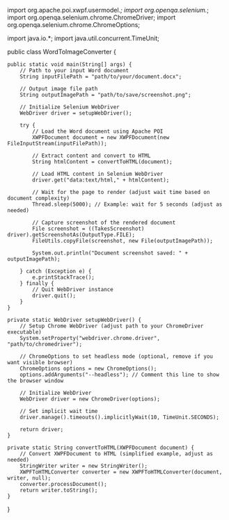 import org.apache.poi.xwpf.usermodel.*;
import org.openqa.selenium.*;
import org.openqa.selenium.chrome.ChromeDriver;
import org.openqa.selenium.chrome.ChromeOptions;

import java.io.*;
import java.util.concurrent.TimeUnit;

public class WordToImageConverter {

    public static void main(String[] args) {
        // Path to your input Word document
        String inputFilePath = "path/to/your/document.docx";
        
        // Output image file path
        String outputImagePath = "path/to/save/screenshot.png";

        // Initialize Selenium WebDriver
        WebDriver driver = setupWebDriver();

        try {
            // Load the Word document using Apache POI
            XWPFDocument document = new XWPFDocument(new FileInputStream(inputFilePath));

            // Extract content and convert to HTML
            String htmlContent = convertToHTML(document);

            // Load HTML content in Selenium WebDriver
            driver.get("data:text/html," + htmlContent);

            // Wait for the page to render (adjust wait time based on document complexity)
            Thread.sleep(5000); // Example: wait for 5 seconds (adjust as needed)

            // Capture screenshot of the rendered document
            File screenshot = ((TakesScreenshot) driver).getScreenshotAs(OutputType.FILE);
            FileUtils.copyFile(screenshot, new File(outputImagePath));

            System.out.println("Document screenshot saved: " + outputImagePath);

        } catch (Exception e) {
            e.printStackTrace();
        } finally {
            // Quit WebDriver instance
            driver.quit();
        }
    }

    private static WebDriver setupWebDriver() {
        // Setup Chrome WebDriver (adjust path to your ChromeDriver executable)
        System.setProperty("webdriver.chrome.driver", "path/to/chromedriver");

        // ChromeOptions to set headless mode (optional, remove if you want visible browser)
        ChromeOptions options = new ChromeOptions();
        options.addArguments("--headless"); // Comment this line to show the browser window

        // Initialize WebDriver
        WebDriver driver = new ChromeDriver(options);

        // Set implicit wait time
        driver.manage().timeouts().implicitlyWait(10, TimeUnit.SECONDS);

        return driver;
    }

    private static String convertToHTML(XWPFDocument document) {
        // Convert XWPFDocument to HTML (simplified example, adjust as needed)
        StringWriter writer = new StringWriter();
        XWPFToHTMLConverter converter = new XWPFToHTMLConverter(document, writer, null);
        converter.processDocument();
        return writer.toString();
    }
}
